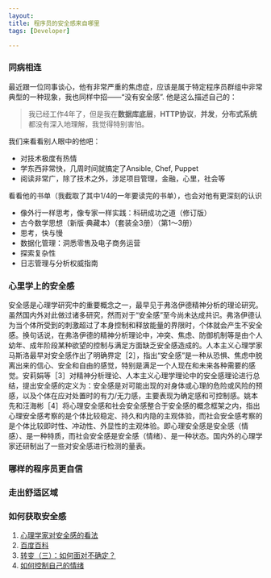 ```yaml
---
layout: 
title: 程序员的安全感来自哪里
tags: [Developer]

---
```


### 同病相连

最近跟一位同事谈心，他有非常严重的焦虑症，应该是属于特定程序员群组中非常典型的一种现象，我也同样中招——“没有安全感”.
他是这么描述自己的：
> 我已经工作4年了，但是我在**数据库底层**，**HTTP协议**，**并发**，**分布式系统**都没有深入地理解，我觉得特别害怕。

我们来看看别人眼中的他吧：

* 对技术极度有热情
* 学东西非常快，几周时间就搞定了Ansible, Chef, Puppet
* 阅读非常广，除了技术之外，涉足项目管理，金融，心里，社会等

看看他的书单（我截取了其中1/4的一年要读完的书单），也会对他有更深刻的认识

* 像外行一样思考，像专家一样实践：科研成功之道（修订版）
* 古今数学思想（新版·典藏本）（套装全3册）（第1～3册）
* 思考，快与慢
* 数据化管理：洞悉零售及电子商务运营
* 探索复杂性
* 日志管理与分析权威指南


### 心里学上的安全感
安全感是心理学研究中的重要概念之一，最早见于弗洛伊德精神分析的理论研究。虽然国内外对此做过诸多研究，然而对于“安全感”至今尚未达成共识。弗洛伊德认为当个体所受到的刺激超过了本身控制和释放能量的界限时，个体就会产生不安全感。换句话说，在弗洛伊德的精神分析理论中，冲突、焦虑、防御机制等是由个人幼年、成年阶段某种欲望的控制与满足方面缺乏安全感造成的。人本主义心理学家马斯洛最早对安全感作出了明确界定［2］，指出“安全感”是一种从恐惧、焦虑中脱离出来的信心、安全和自由的感觉，特别是满足一个人现在和未来各种需要的感觉。安莉娟等［3］对精神分析理论、人本主义心理学理论中的安全感理论进行总结，提出安全感的定义为：安全感是对可能出现的对身体或心理的危险或风险的预感，以及个体在应对处置时的有力/无力感，主要表现为确定感和可控制感。姚本先和汪海彬［4］将心理安全感和社会安全感整合于安全感的概念框架之内，指出心理安全感考察的是个体比较稳定、持久和内隐的主观体验，而社会安全感考察的是个体比较即时性、冲动性、外显性的主观体验。即心理安全感是安全感（情感）、是一种特质，而社会安全感是安全感（情绪）、是一种状态。国内外的心理学家还研制出了一些对安全感进行检测的量表。

### 哪样的程序员更自信
### 走出舒适区域
### 如何获取安全感

1. [心理学家对安全感的看法](http://xljk.ahut.edu.cn/info/1007/2233.htm)
2. [百度百科](http://baike.baidu.com/subview/182051/5245135.htm)
3. [转变（三）：如何面对不确定？](http://daily.zhihu.com/story/7093126)
4. [如何控制自己的情绪](http://baike.baidu.com/view/11418591.htm)